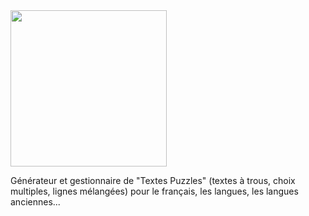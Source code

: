 <img src="https://www.txtpuzzle.net/img/txtpuzzle.png" width="250" />

Générateur et gestionnaire de "Textes Puzzles" (textes à trous, choix multiples, lignes mélangées) pour le français, les langues, les langues anciennes...
